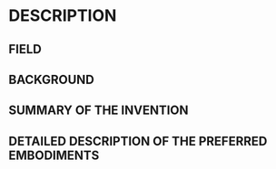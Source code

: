 # DESCRIPTION

## FIELD

## BACKGROUND

## SUMMARY OF THE INVENTION

## DETAILED DESCRIPTION OF THE PREFERRED EMBODIMENTS

